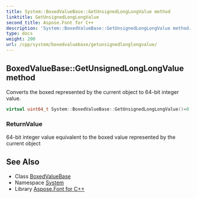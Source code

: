 ```yaml
---
title: System::BoxedValueBase::GetUnsignedLongLongValue method
linktitle: GetUnsignedLongLongValue
second_title: Aspose.Font for C++
description: 'System::BoxedValueBase::GetUnsignedLongLongValue method. Converts the boxed represented by the current object to 64-bit integer value in C++.'
type: docs
weight: 200
url: /cpp/system/boxedvaluebase/getunsignedlonglongvalue/
---
```

## BoxedValueBase::GetUnsignedLongLongValue method


Converts the boxed represented by the current object to 64-bit integer value.

```cpp
virtual uint64_t System::BoxedValueBase::GetUnsignedLongLongValue()=0
```


### ReturnValue

64-bit integer value equivalent to the boxed value represented by the current object

## See Also

* Class [BoxedValueBase](../)
* Namespace [System](../../)
* Library [Aspose.Font for C++](../../../)
